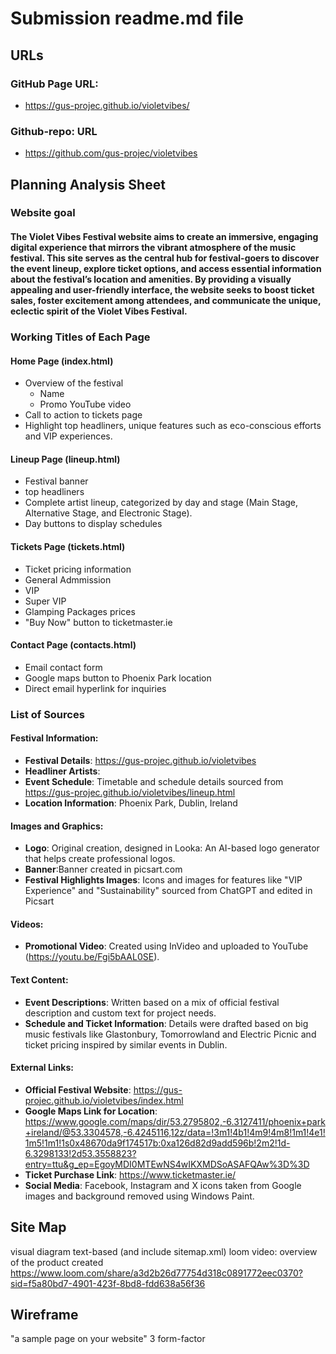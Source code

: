 # Submission readme.md file

## URLs

### GitHub Page URL:
 - https://gus-projec.github.io/violetvibes/

### Github-repo: URL
 - https://github.com/gus-projec/violetvibes

## Planning Analysis Sheet

### Website goal
#### The Violet Vibes Festival website aims to create an immersive, engaging digital experience that mirrors the vibrant atmosphere of the music festival. This site serves as the central hub for festival-goers to discover the event lineup, explore ticket options, and access essential information about the festival’s location and amenities. By providing a visually appealing and user-friendly interface, the website seeks to boost ticket sales, foster excitement among attendees, and communicate the unique, eclectic spirit of the Violet Vibes Festival.

### Working Titles of Each Page
#### Home Page (index.html)
* Overview of the festival 
  * Name
  * Promo YouTube video
* Call to action to tickets page
* Highlight top headliners, unique features such as eco-conscious efforts and VIP experiences.

#### Lineup Page (lineup.html)
* Festival banner
 * top headliners
* Complete artist lineup, categorized by day and stage (Main Stage, Alternative Stage, and Electronic Stage).
* Day buttons to display schedules


#### Tickets Page (tickets.html)
* Ticket pricing information
 * General Admmission
 * VIP
 * Super VIP
* Glamping Packages prices
* "Buy Now" button to ticketmaster.ie

#### Contact Page (contacts.html)
* Email contact form
* Google maps button to Phoenix Park location
* Direct email hyperlink for inquiries

### List of Sources

#### Festival Information:
- **Festival Details**: https://gus-projec.github.io/violetvibes
- **Headliner Artists**: 
- **Event Schedule**: Timetable and schedule details sourced from https://gus-projec.github.io/violetvibes/lineup.html
- **Location Information**: Phoenix Park, Dublin, Ireland

#### Images and Graphics:
- **Logo**: Original creation, designed in Looka: An AI-based logo generator that helps create professional logos.
- **Banner**:Banner created in picsart.com
- **Festival Highlights Images**: Icons and images for features like "VIP Experience" and "Sustainability" sourced from ChatGPT and edited in Picsart
  
#### Videos:
- **Promotional Video**: Created using InVideo and uploaded to YouTube (https://youtu.be/Fgi5bAAL0SE).

#### Text Content:
- **Event Descriptions**: Written based on a mix of official festival description and custom text for project needs.
- **Schedule and Ticket Information**: Details were drafted based on big music festivals like Glastonbury, Tomorrowland and Electric Picnic and ticket pricing inspired by similar events in Dublin.
  
#### External Links:
- **Official Festival Website**: https://gus-projec.github.io/violetvibes/index.html
- **Google Maps Link for Location**: https://www.google.com/maps/dir/53.2795802,-6.3127411/phoenix+park+ireland/@53.3304578,-6.4245116,12z/data=!3m1!4b1!4m9!4m8!1m1!4e1!1m5!1m1!1s0x48670da9f174517b:0xa126d82d9add596b!2m2!1d-6.3298133!2d53.3558823?entry=ttu&g_ep=EgoyMDI0MTEwNS4wIKXMDSoASAFQAw%3D%3D
- **Ticket Purchase Link**: https://www.ticketmaster.ie/
- **Social Media**: Facebook, Instagram and X icons taken from Google images and background removed using Windows Paint.

## Site Map
  visual diagram
  text-based (and include sitemap.xml)
  loom video: overview of the product created 
    https://www.loom.com/share/a3d2b26d77754d318c0891772eec0370?sid=f5a80bd7-4901-423f-8bd8-fdd638a56f36



## Wireframe
"a sample page on your website"
3 form-factor